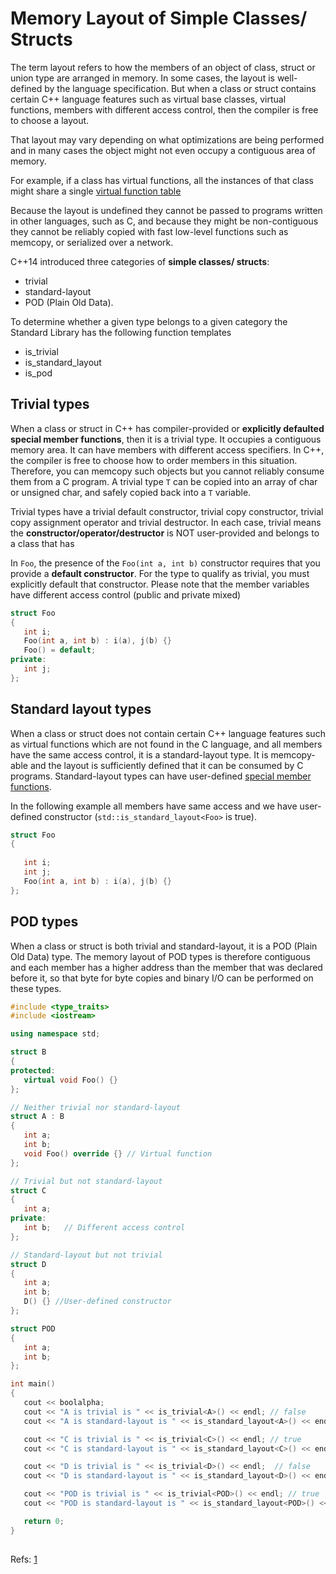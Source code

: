 # Memory Layout of Simple Classes/ Structs

The term layout refers to how the members of an object of class, struct or union type are arranged in memory. In some cases, the layout is well-defined by the language specification. But when a class or struct contains certain C++ language features such as virtual base classes, virtual functions, members with different access control, then the compiler is free to choose a layout.

That layout may vary depending on what optimizations are being performed and in many cases the object might not even occupy a contiguous area of memory.

For example, if a class has virtual functions, all the instances of that class might share a single [virtual function table](VTABLE_and_VPTR.md)


Because the layout is undefined they cannot be passed to programs written in other languages, such as C, and because they might be non-contiguous they cannot be reliably copied with fast low-level functions such as memcopy, or serialized over a network.


C++14 introduced three categories of **simple classes/ structs**: 
- trivial
- standard-layout
- POD (Plain Old Data). 

To determine whether a given type belongs to a given category the Standard Library has the following function templates
- is_trivial<T>
- is_standard_layout<T> 
- is_pod<T> 


## Trivial types
  
When a class or struct in C++ has compiler-provided or **explicitly defaulted special member functions**, then it is a trivial type. It occupies a contiguous memory area. It can have members with different access specifiers. In C++, the compiler is free to choose how to order members in this situation. Therefore, you can memcopy such objects but you cannot reliably consume them from a C program. A trivial type `T` can be copied into an array of char or unsigned char, and safely copied back into a `T` variable.  
  
Trivial types have a trivial default constructor, trivial copy constructor, trivial copy assignment operator and trivial destructor. In each case, trivial means the **constructor/operator/destructor** is NOT user-provided and belongs to a class that has  
  
In `Foo`, the presence of the `Foo(int a, int b)` constructor requires that you provide a **default constructor**. For the type to qualify as trivial, you must explicitly default that constructor. Please note that the member variables have different access control (public and private mixed)

  
```cpp
struct Foo
{
   int i;
   Foo(int a, int b) : i(a), j(b) {}
   Foo() = default;
private:
   int j;   
};  
```  

  
## Standard layout types  
When a class or struct does not contain certain C++ language features such as virtual functions which are not found in the C language, and all members have the same access control, it is a standard-layout type.  It is memcopy-able and the layout is sufficiently defined that it can be consumed by C programs. Standard-layout types can have user-defined [special member functions](class_special_member_functions.md).
  
In the following example all members have same access and we have user-defined constructor (`std::is_standard_layout<Foo>` is true).
```cpp
struct Foo
{
   
   int i;
   int j;
   Foo(int a, int b) : i(a), j(b) {} 
};  
```  
## POD types
  
When a class or struct is both trivial and standard-layout, it is a POD (Plain Old Data) type. The memory layout of POD types is therefore contiguous and each member has a higher address than the member that was declared before it, so that byte for byte copies and binary I/O can be performed on these types.  
  
  
  
```cpp
#include <type_traits>
#include <iostream>

using namespace std;

struct B
{
protected:
   virtual void Foo() {}
};

// Neither trivial nor standard-layout
struct A : B
{
   int a;
   int b;
   void Foo() override {} // Virtual function
};

// Trivial but not standard-layout
struct C
{
   int a;
private:
   int b;   // Different access control
};

// Standard-layout but not trivial
struct D
{
   int a;
   int b;
   D() {} //User-defined constructor
};

struct POD
{
   int a;
   int b;
};

int main()
{
   cout << boolalpha;
   cout << "A is trivial is " << is_trivial<A>() << endl; // false
   cout << "A is standard-layout is " << is_standard_layout<A>() << endl;  // false

   cout << "C is trivial is " << is_trivial<C>() << endl; // true
   cout << "C is standard-layout is " << is_standard_layout<C>() << endl;  // false

   cout << "D is trivial is " << is_trivial<D>() << endl;  // false
   cout << "D is standard-layout is " << is_standard_layout<D>() << endl; // true

   cout << "POD is trivial is " << is_trivial<POD>() << endl; // true
   cout << "POD is standard-layout is " << is_standard_layout<POD>() << endl; // true

   return 0;
}  
  
```  
  
Refs: [1](https://docs.microsoft.com/en-us/cpp/cpp/trivial-standard-layout-and-pod-types?view=msvc-170)
